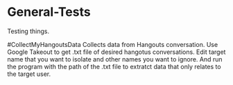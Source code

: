 # General-Tests
Testing things.

#CollectMyHangoutsData
Collects data from Hangouts conversation. Use Google Takeout to get .txt file of desired hangotus conversations. Edit target name that you want to isolate and other names you want to ignore. And run the program with the path of the .txt file to extratct data that only relates to the target user.
